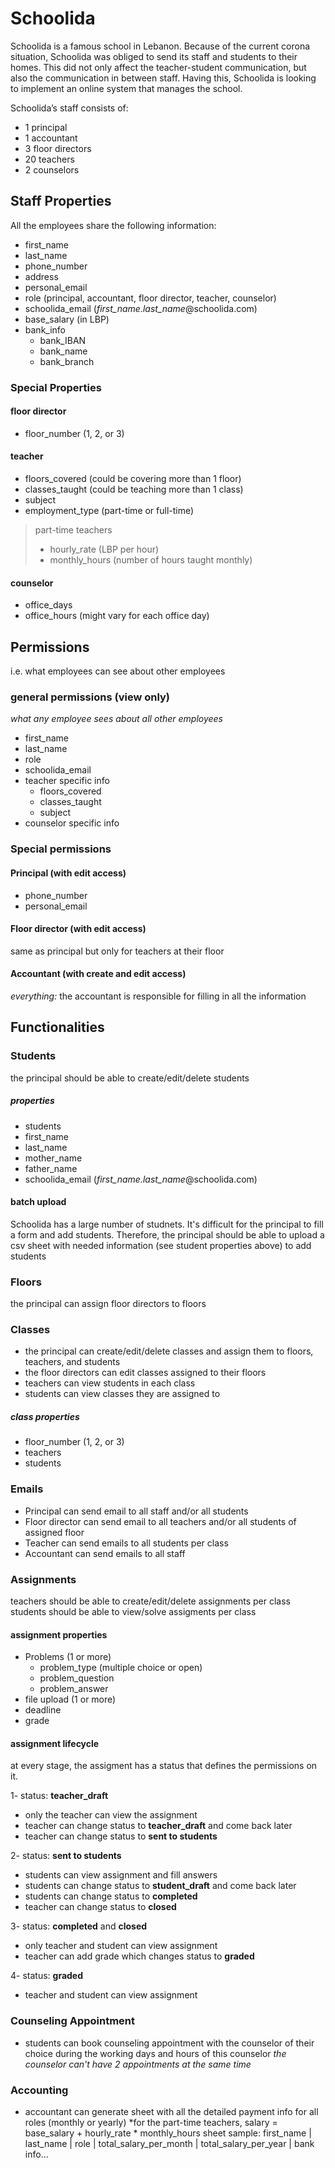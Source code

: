 # Schoolida

Schoolida is a famous school in Lebanon. Because of the current corona situation, Schoolida was obliged to send its staff and students to their homes. This did not only affect the teacher-student communication, but also the communication in between staff. Having this, Schoolida is looking to implement an online system that manages the school.

Schoolida’s staff consists of:

* 1 principal
* 1 accountant
* 3 floor directors
* 20 teachers
* 2 counselors

## Staff Properties

All the employees share the following information:

* first_name
* last_name
* phone_number
* address
* personal_email
* role (principal, accountant, floor director, teacher, counselor)
* schoolida_email (*first_name.last_name*@schoolida.com)
* base_salary (in LBP)
* bank_info
  * bank_IBAN
  * bank_name
  * bank_branch

### Special Properties

#### floor director

* floor_number (1, 2, or 3)

#### teacher

* floors_covered (could be covering more than 1 floor)
* classes_taught (could be teaching more than 1 class)
* subject
* employment_type (part-time or full-time)

> part-time teachers
>
> * hourly_rate (LBP per hour)
> * monthly_hours (number of hours taught monthly)

#### counselor

* office_days
* office_hours (might vary for each office day)

## Permissions

i.e. what employees can see about other employees

### general permissions (view only)

*what any employee sees about all other employees* 

* first_name
* last_name
* role
* schoolida_email
* teacher specific info
  * floors_covered
  * classes_taught
  * subject
* counselor specific info

### Special permissions

#### Principal (with edit access)

* phone_number
* personal_email

#### Floor director (with edit access)

same as principal but only for teachers at their floor

#### Accountant (with create and edit access)

*everything:* the accountant is responsible for filling in all the information

## Functionalities

### Students

the principal should be able to create/edit/delete students

##### properties

* students 
* first_name
* last_name
* mother_name
* father_name
* schoolida_email (*first_name.last_name*@schoolida.com)

#### batch upload

Schoolida has a large number of studnets. It's difficult for the principal to fill a form and add students. Therefore, the principal should be able to upload a csv sheet with needed information (see student properties above) to add students

### Floors

the principal can assign floor directors to floors

### Classes

* the principal can create/edit/delete classes and assign them to floors, teachers, and students
* the floor directors can edit classes assigned to their floors
* teachers can view students in each class
* students can view classes they are assigned to

##### class properties

* floor_number (1, 2, or 3)
* teachers
* students

### Emails

- Principal can send email to all staff and/or all students
- Floor director can send email to all teachers and/or all students of assigned floor
- Teacher can send emails to all students per class
- Accountant can send emails to all staff

### Assignments

teachers should be able to create/edit/delete assignments per class
students should be able to view/solve assigments per class

#### assignment properties

* Problems (1 or more)
  * problem_type (multiple choice or open)
  * problem_question
  * problem_answer
* file upload (1 or more)
* deadline
* grade

#### assignment lifecycle

at every stage, the assigment has a status that defines the permissions on it.

1- status: **teacher_draft**

* only the teacher can view the assignment
* teacher can change status to **teacher_draft** and come back later
* teacher can change status to **sent to students**

2- status: **sent to students**

* students can view assignment and fill answers
* students can change status to **student_draft** and come back later
* students can change status to **completed**
* teacher can change status to **closed**

3- status: **completed** and **closed**
* only teacher and student can view assignment
* teacher can add grade which changes status to **graded**

4- status: **graded**
* teacher and student can view assignment

### Counseling Appointment

* students can book counseling appointment with the counselor of their choice during the working days and hours of this counselor
*the counselor can't have 2 appointments at the same time*

### Accounting

* accountant can generate sheet with all the detailed payment info for all roles (monthly or yearly)
*for the part-time teachers, salary = base_salary + hourly_rate * monthly_hours
sheet sample:
first_name | last_name | role | total_salary_per_month | total_salary_per_year | bank info...